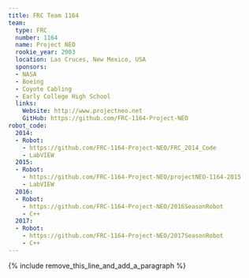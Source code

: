 ```yaml
---
title: FRC Team 1164
team:
  type: FRC
  number: 1164
  name: Project NEO
  rookie_year: 2003
  location: Las Cruces, New Mexico, USA
  sponsors:
  - NASA
  - Boeing
  - Coyote Cabling
  - Early College High School
  links:
    Website: http://www.projectneo.net
    GitHub: https://github.com/FRC-1164-Project-NEO
robot_code:
  2014:
  - Robot:
    - https://github.com/FRC-1164-Project-NEO/FRC_2014_Code
    - LabVIEW
  2015:
  - Robot:
    - https://github.com/FRC-1164-Project-NEO/projectNEO-1164-2015
    - LabVIEW
  2016:
  - Robot:
    - https://github.com/FRC-1164-Project-NEO/2016SeasonRobot
    - C++
  2017:
  - Robot:
    - https://github.com/FRC-1164-Project-NEO/2017SeasonRobot
    - C++
---
```


{% include remove_this_line_and_add_a_paragraph %}